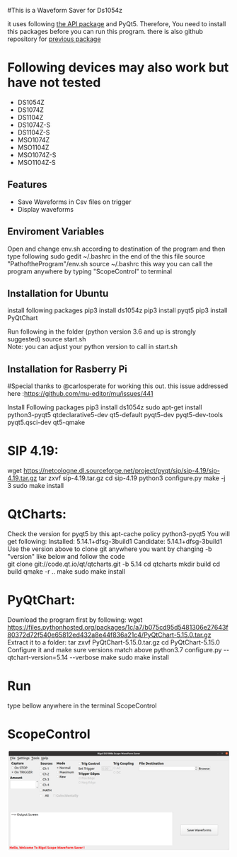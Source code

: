 #This is a Waveform Saver for Ds1054z

it uses following [the API package](https://ds1054z.readthedocs.org/en/stable/api/index.html) and PyQt5. Therefore, You need to install this packages before you can run this program.
there is also github repository for  [previous package](https://raw.githubusercontent.com/pklaus/ds1054z)

# Following devices may also work but have not tested

* DS1054Z
* DS1074Z
* DS1104Z
* DS1074Z-S
* DS1104Z-S
* MSO1074Z
* MSO1104Z
* MSO1074Z-S
* MSO1104Z-S

## Features
* Save Waveforms in Csv files on trigger 
* Display waveforms
## Enviroment Variables
   Open and change env.sh according to destination of the program and then type following
   sudo gedit ~/.bashrc 
   in the end of the this file
   source "PathoftheProgram"/env.sh
   source ~/.bashrc
   this way you can call the program anywhere by typing "ScopeControl" to terminal

## Installation for Ubuntu
install following packages 
	pip3 install ds1054z
	pip3 install pyqt5 
	pip3 install PyQtChart

Run following in the folder (python version 3.6 and up is strongly suggested)
	source start.sh  
	Note: you can adjust your python version to call in start.sh
	
## Installation for Rasberry Pi 
#Special thanks to @carlosperate for working this out. this issue addressed here :https://github.com/mu-editor/mu/issues/441

Install Following packages 
	pip3 install ds1054z
	sudo apt-get install python3-pyqt5 qtdeclarative5-dev qt5-default pyqt5-dev pyqt5-dev-tools pyqt5.qsci-dev qt5-qmake
# SIP 4.19:
 wget https://netcologne.dl.sourceforge.net/project/pyqt/sip/sip-4.19/sip-4.19.tar.gz
 tar zxvf sip-4.19.tar.gz
 cd sip-4.19
 python3 configure.py
 make -j 3
 sudo make install
 
# QtCharts:
Check the version for pyqt5 by this 
	apt-cache policy python3-pyqt5
You will get following:
	Installed: 5.14.1+dfsg-3build1
  	Candidate: 5.14.1+dfsg-3build1
Use the version above to clone git anywhere you want by changing -b "version" like below and follow the code	
	git clone git://code.qt.io/qt/qtcharts.git -b 5.14
 	cd qtcharts
	mkdir build
	cd build
 	qmake -r ..
 	make
 	sudo make install
# PyQtChart:
Download the program first by following:
	wget https://files.pythonhosted.org/packages/1c/a7/b075cd95d5481306e27643f80372d72f540e65812ed432a8e44f836a21c4/PyQtChart-5.15.0.tar.gz
Extract it to a folder:
	tar zxvf PyQtChart-5.15.0.tar.gz
	cd PyQtChart-5.15.0
Configure it and make sure versions match above
	python3.7 configure.py --qtchart-version=5.14 --verbose
	make
	sudo make install
# Run
type bellow anywhere in the terminal 
	ScopeControl 
# ScopeControl
<img src="https://github.com/ilkerparmaksiz/ScopeControl/blob/master/images/Scope.png" alt="Scope.png" width=964>
	
